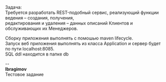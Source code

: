 Задача:  
Требуется разработать REST-подобный сервис, реализующий функции ведения – создания, получения,  
редактирования и удаления – данных описаний Клиентов и обслуживающих их Менеджеров.

Сборку приложения выполнять с помошью maven lifecycle.  
Запуск веб приложения выполнять из класса Application и сервер будет по пути localhost:8085.  
SQL ddl находится в папке db
  
--  
**Ibragimov**  
Тестовое задание  